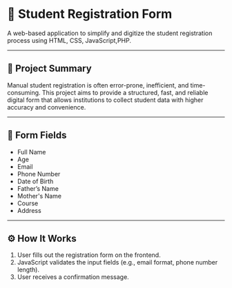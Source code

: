 # 📝 Student Registration Form

A web-based application to simplify and digitize the student registration process using HTML, CSS, JavaScript,PHP.

---

## 📌 Project Summary

Manual student registration is often error-prone, inefficient, and time-consuming. This project aims to provide a structured, fast, and reliable digital form that allows institutions to collect student data with higher accuracy and convenience.

---




## 🧾 Form Fields

- Full Name  
- Age  
- Email  
- Phone Number  
- Date of Birth  
- Father’s Name
- Mother's Name
- Course  
- Address

---

## ⚙️ How It Works

1. User fills out the registration form on the frontend.
2. JavaScript validates the input fields (e.g., email format, phone number length).
3. User receives a confirmation message.
